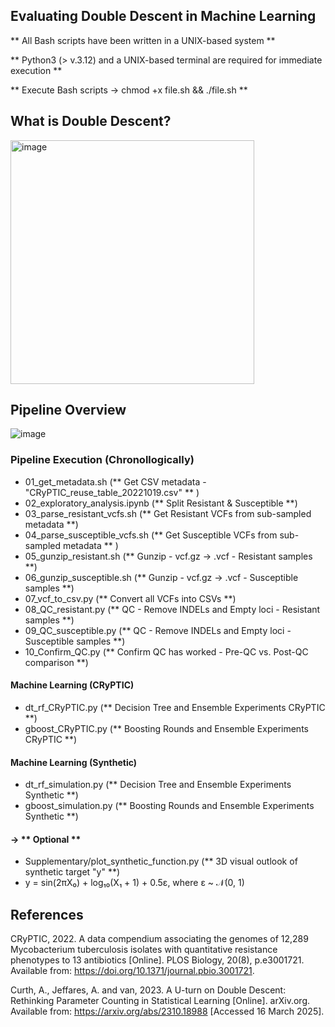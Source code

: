 ## Evaluating Double Descent in Machine Learning

** All Bash scripts have been written in a UNIX-based system ** 

** Python3 (> v.3.12) and a UNIX-based terminal are required for immediate execution ** 

** Execute Bash scripts -> chmod +x file.sh && ./file.sh ** 

## What is Double Descent? 
<img width="390" alt="image" src="https://github.com/user-attachments/assets/72c0717a-0e50-4e0b-a1a4-0509d05c1dba" />


## Pipeline Overview
![image](https://github.com/user-attachments/assets/d70a4fe1-68fa-4541-bceb-c507b3434616)

### Pipeline Execution (Chronollogically)



- 01_get_metadata.sh (** Get CSV metadata - "CRyPTIC_reuse_table_20221019.csv" ** )
- 02_exploratory_analysis.ipynb (** Split Resistant & Susceptible **)
- 03_parse_resistant_vcfs.sh (** Get Resistant VCFs from sub-sampled metadata **)
- 04_parse_susceptible_vcfs.sh (** Get Susceptible VCFs from sub-sampled metadata ** )
- 05_gunzip_resistant.sh (** Gunzip - vcf.gz -> .vcf - Resistant samples **)
- 06_gunzip_susceptible.sh (** Gunzip - vcf.gz -> .vcf - Susceptible samples **)
- 07_vcf_to_csv.py (** Convert all VCFs into CSVs **)
- 08_QC_resistant.py (** QC - Remove INDELs and Empty loci - Resistant samples **)
- 09_QC_susceptible.py (** QC - Remove INDELs and Empty loci - Susceptible samples **)
- 10_Confirm_QC.py (** Confirm QC has worked - Pre-QC vs. Post-QC comparison **)
#### Machine Learning (CRyPTIC)
-  dt_rf_CRyPTIC.py (** Decision Tree and Ensemble Experiments CRyPTIC **)
-  gboost_CRyPTIC.py (** Boosting Rounds and Ensemble Experiments CRyPTIC **)
#### Machine Learning (Synthetic)
-  dt_rf_simulation.py (** Decision Tree and Ensemble Experiments Synthetic **)
-  gboost_simulation.py (** Boosting Rounds and Ensemble Experiments Synthetic **)

#### -> ** Optional ** 
- Supplementary/plot_synthetic_function.py (** 3D visual outlook of synthetic target "y" **)
- y = sin(2πX₀) + log₁₀(X₁ + 1) + 0.5ε, where ε ~ 𝒩(0, 1)

## References
CRyPTIC, 2022. A data compendium associating the genomes of 12,289 Mycobacterium tuberculosis isolates with quantitative resistance phenotypes to 13 antibiotics [Online]. PLOS Biology, 20(8), p.e3001721. Available from: https://doi.org/10.1371/journal.pbio.3001721.

Curth, A., Jeffares, A. and van, 2023. A U-turn on Double Descent: Rethinking Parameter Counting in Statistical Learning [Online]. arXiv.org. Available from: https://arxiv.org/abs/2310.18988 [Accessed 16 March 2025].
